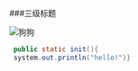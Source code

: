 ﻿###三级标题

![狗狗](http://cdn.duitang.com/uploads/item/201509/15/20150915182633_M2LuF.jpeg)

```java
 public static init(){
 system.out.println("hello!")}
 ```